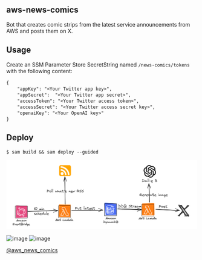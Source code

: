 ## aws-news-comics
Bot that creates comic strips from the latest service announcements from AWS and posts them on X.

## Usage
Create an SSM Parameter Store SecretString named `/news-comics/tokens` with the following content:
```
{
    "appKey": "<Your Twitter app key>",
    "appSecret":  "<Your Twitter app secret>",
    "accessToken": "<Your Twitter access token>",
    "accessSecret": "<Your Twitter access secret key>",
    "openaiKey": "<Your OpenAI key>"
}
```

## Deploy
```
$ sam build && sam deploy --guided
```


![diagram](./image.png)

![image](https://github.com/ljacobsson/aws-news-comics/assets/7579097/4a35deff-8fdb-47af-9cba-1b1bf848cdae)
![image](https://github.com/ljacobsson/aws-news-comics/assets/7579097/7aeb9ae9-9402-4823-9f71-5fbc7eed8caf)

[@aws_news_comics](https://x.com/aws_news_comics)
